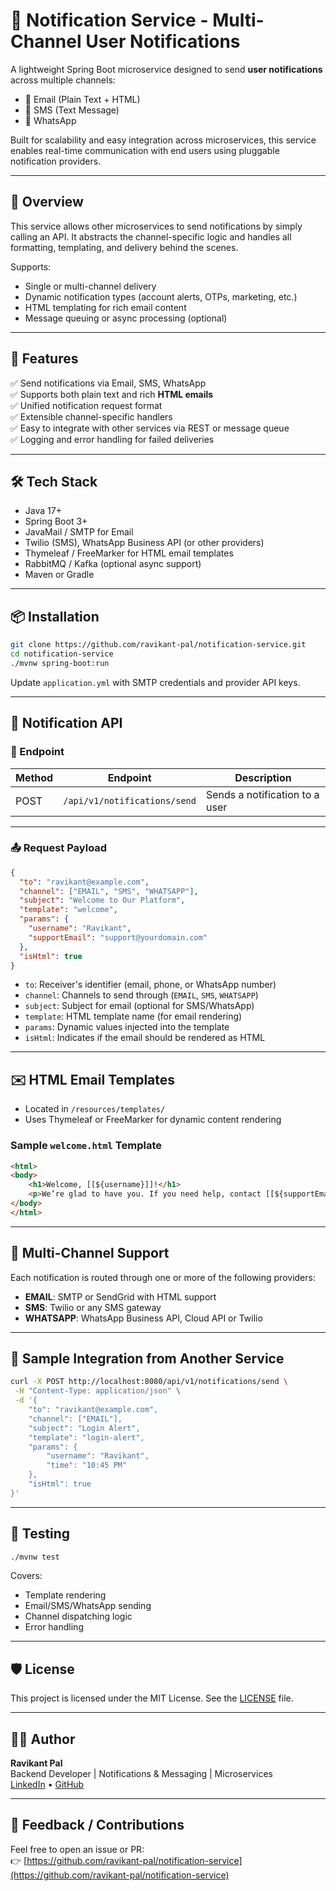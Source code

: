 # 📣 Notification Service - Multi-Channel User Notifications

A lightweight Spring Boot microservice designed to send **user notifications** across multiple channels:

- 📧 Email (Plain Text + HTML)
- 📱 SMS (Text Message)
- 💬 WhatsApp

Built for scalability and easy integration across microservices, this service enables real-time communication with end users using pluggable notification providers.

---

## 📌 Overview

This service allows other microservices to send notifications by simply calling an API. It abstracts the channel-specific logic and handles all formatting, templating, and delivery behind the scenes.

Supports:

- Single or multi-channel delivery
- Dynamic notification types (account alerts, OTPs, marketing, etc.)
- HTML templating for rich email content
- Message queuing or async processing (optional)

---

## 🚀 Features

✅ Send notifications via Email, SMS, WhatsApp  
✅ Supports both plain text and rich **HTML emails**  
✅ Unified notification request format  
✅ Extensible channel-specific handlers  
✅ Easy to integrate with other services via REST or message queue  
✅ Logging and error handling for failed deliveries

---

## 🛠️ Tech Stack

- Java 17+
- Spring Boot 3+
- JavaMail / SMTP for Email
- Twilio (SMS), WhatsApp Business API (or other providers)
- Thymeleaf / FreeMarker for HTML email templates
- RabbitMQ / Kafka (optional async support)
- Maven or Gradle

---

## 📦 Installation

```bash
git clone https://github.com/ravikant-pal/notification-service.git
cd notification-service
./mvnw spring-boot:run
```

Update `application.yml` with SMTP credentials and provider API keys.

---

## 📨 Notification API

### 🔁 Endpoint

| Method | Endpoint                  | Description                       |
|--------|---------------------------|-----------------------------------|
| POST   | `/api/v1/notifications/send` | Sends a notification to a user    |

---

### 📤 Request Payload

```json
{
  "to": "ravikant@example.com",
  "channel": ["EMAIL", "SMS", "WHATSAPP"],
  "subject": "Welcome to Our Platform",
  "template": "welcome",
  "params": {
    "username": "Ravikant",
    "supportEmail": "support@yourdomain.com"
  },
  "isHtml": true
}
```

- `to`: Receiver's identifier (email, phone, or WhatsApp number)
- `channel`: Channels to send through (`EMAIL`, `SMS`, `WHATSAPP`)
- `subject`: Subject for email (optional for SMS/WhatsApp)
- `template`: HTML template name (for email rendering)
- `params`: Dynamic values injected into the template
- `isHtml`: Indicates if the email should be rendered as HTML

---

## ✉️ HTML Email Templates

- Located in `/resources/templates/`
- Uses Thymeleaf or FreeMarker for dynamic content rendering

### Sample `welcome.html` Template

```html
<html>
<body>
    <h1>Welcome, [[${username}]]!</h1>
    <p>We’re glad to have you. If you need help, contact [[${supportEmail}]].</p>
</body>
</html>
```

---

## 📢 Multi-Channel Support

Each notification is routed through one or more of the following providers:

- **EMAIL**: SMTP or SendGrid with HTML support
- **SMS**: Twilio or any SMS gateway
- **WHATSAPP**: WhatsApp Business API, Cloud API or Twilio

---

## 🔧 Sample Integration from Another Service

```bash
curl -X POST http://localhost:8080/api/v1/notifications/send \
 -H "Content-Type: application/json" \
 -d '{
    "to": "ravikant@example.com",
    "channel": ["EMAIL"],
    "subject": "Login Alert",
    "template": "login-alert",
    "params": {
        "username": "Ravikant",
        "time": "10:45 PM"
    },
    "isHtml": true
}'
```

---

## 🧪 Testing

```bash
./mvnw test
```

Covers:
- Template rendering
- Email/SMS/WhatsApp sending
- Channel dispatching logic
- Error handling

---

## 🛡️ License

This project is licensed under the MIT License. See the [LICENSE](LICENSE) file.

---

## 👨‍💻 Author

**Ravikant Pal**  
Backend Developer | Notifications & Messaging | Microservices  
[LinkedIn](https://linkedin.com/in/ravikant-pal) • [GitHub](https://github.com/ravikant-pal)

---

## 🌟 Feedback / Contributions

Feel free to open an issue or PR:  
👉 [https://github.com/ravikant-pal/notification-service](https://github.com/ravikant-pal/notification-service)
